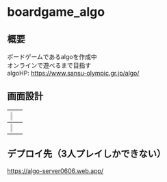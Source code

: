 # boardgame_algo

## 概要
ボードゲームであるalgoを作成中  
オンラインで遊べるまで目指す  
algoHP: https://www.sansu-olympic.gr.jp/algo/  

## 画面設計
|<img src="https://user-images.githubusercontent.com/38938327/100545778-e569bb80-32a0-11eb-87bd-58867256ba55.jpg" width=40%>|
|:--|
|<img src="https://user-images.githubusercontent.com/38938327/100545784-eac70600-32a0-11eb-8b2c-6b8b552ab259.jpg" width=40%>|


## デプロイ先（3人プレイしかできない）
https://algo-server0606.web.app/
